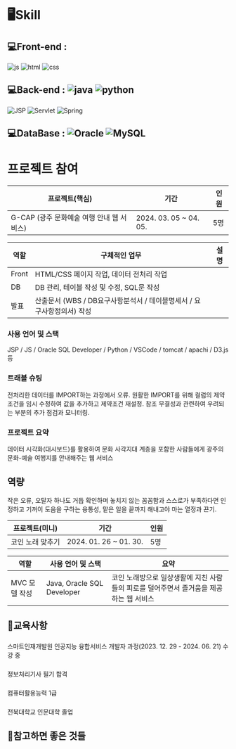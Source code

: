 
# 🖥Skill

## 💻Front-end :
![js](https://img.shields.io/badge/JavaScript-F7DF1E?style=for-the-badge&logo=JavaScript&logoColor=white) ![html](https://img.shields.io/badge/HTML-239120?style=for-the-badge&logo=html5&logoColor=white) ![css](https://img.shields.io/badge/CSS-239120?&style=for-the-badge&logo=css3&logoColor=white)
## 💻Back-end : ![java](https://img.shields.io/badge/Java-ED8B00?style=for-the-badge&logo=openjdk&logoColor=white) ![python](https://img.shields.io/badge/Python-3776AB?style=for-the-badge&logo=python&logoColor=white)
![JSP](https://img.shields.io/badge/JSS-F7DF1E?style=for-the-badge&logo=JSS&logoColor=white) ![Servlet](https://img.shields.io/badge/Svelte-4A4A55?style=for-the-badge&logo=svelte&logoColor=FF3E00)
![Spring](https://img.shields.io/badge/Spring-6DB33F?style=for-the-badge&logo=spring&logoColor=white)
## 💻DataBase : ![Oracle](https://img.shields.io/badge/Oracle-F80000?style=for-the-badge&logo=oracle&logoColor=white) ![MySQL](https://img.shields.io/badge/MySQL-00000F?style=for-the-badge&logo=mysql&logoColor=white)

# 프로젝트 참여
|프로젝트(핵심)|기간|인원|
|------|---|---|
|G-CAP (광주 문화예술 여행 안내 웹 서비스)|2024. 03. 05 ~ 04. 05.|5명|

|역할|구체적인 업무|설명|
|------|---|---|
|Front|HTML/CSS 페이지 작업, 데이터 전처리 작업||
|DB|DB 관리, 테이블 작성 및 수정, SQL문 작성||
|발표|산출문서 (WBS / DB요구사항분석서 / 테이블명세서 / 요구사항정의서) 작성||

### 사용 언어 및 스택
JSP / JS / Oracle SQL Developer / Python / VSCode / tomcat / apachi / D3.js 등
### 트래블 슈팅
전처리한 데이터를 IMPORT하는 과정에서 오류. 원활한 IMPORT를 위해 컬럼의 제약조건을 임시 수정하여 값을 추가하고 제약조건 재설정. 
참조 무결성과 관련하여 우려되는 부분의 추가 점검과 모니터링.
### 프로젝트 요약
데이터 시각화(대시보드)를 활용하여 문화 사각지대 계층을 포함한 사람들에게 광주의 문화-예술 여행지를 안내해주는 웹 서비스
## 역량
작은 오류, 오탈자 하나도 거듭 확인하며 놓치지 않는 꼼꼼함과 스스로가 부족하다면 인정하고 기꺼이 도움을 구하는 융통성, 맡은 일을 끝까지 해내고야 마는 열정과 끈기.

|프로젝트(미니)|기간|인원|
|------|---|---|
|코인 노래 맞추기|2024. 01. 26 ~ 01. 30.|5명|

|역할|사용 언어 및 스택|요약|
|------|---|---|
|MVC 모델 작성|Java, Oracle SQL Developer|코인 노래방으로 일상생활에 지친 사람들의 피로를 덜어주면서 즐거움을 제공하는 웹 서비스|


## 🔔교육사항
### 
스마트인재개발원 인공지능 융합서비스 개발자 과정(2023. 12. 29 - 2024. 06. 21) 수강 중
### 
정보처리기사 필기 합격
### 
컴퓨터활용능력 1급 
### 
전북대학교 인문대학 졸업

## 📘참고하면 좋은 것들


